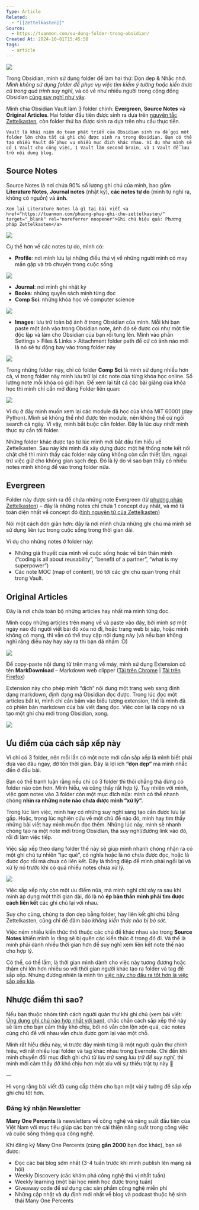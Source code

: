 ```yaml
---
Type: Article
Related:
  - "[[Zettelkasten]]"
Source:
  - https://tuanmon.com/su-dung-folder-trong-obsidian/
Created At: 2024-10-01T15:45:58
tags:
  - article
---
```


![](https://tuanmon.com/wp-content/uploads/2022/03/Blog-thumbnails1-1024x576.png)

Trong Obsidian, mình sử dụng folder để làm hai thứ: Dọn dẹp & Nhắc nhở. _Mình không sử dụng folder để phục vụ việc tìm kiếm ý tưởng hoặc kiến thức cũ trong quá trình suy nghĩ_, và có vẻ như nhiều người trong cộng đồng Obsidian [cũng suy nghĩ như vậy](https://forum.obsidian.md/t/advantages-using-folders/10660/17).

Mình chia Obsidian Vault làm 3 folder chính: **Evergreen**, **Source Notes** và **Original Articles**. Hai folder đầu tiên được sinh ra dựa trên [nguyên tắc Zettelkasten](https://tuanmon.com/phuong-phap-ghi-chu-zettelkasten/), còn folder thứ ba được sinh ra dựa trên nhu cầu thực tiễn.

```
Vault là khái niệm do team phát triển của Obsidian sinh ra để gọi một folder lớn chứa tất cả ghi chú được sinh ra trong Obsidian. Bạn có thể tạo nhiều Vault để phục vụ nhiều mục đích khác nhau. Ví dụ như mình sẽ có 1 Vault cho công việc, 1 Vault làm second brain, và 1 Vault để lưu trữ nội dung blog.
```

## Source Notes

Source Notes là nơi chứa 90% số lượng ghi chú của mình, bao gồm **Literature Notes**, **Journal notes** (nhật ký), **các notes tự do** (mình tự nghĩ ra, không có nguồn) và **ảnh**.

```
Xem lại Literature Notes là gì tại bài viết <a href="https://tuanmon.com/phuong-phap-ghi-chu-zettelkasten/" target="_blank" rel="noreferrer noopener">Ghi chú hiệu quả: Phương pháp Zettelkasten</a>
```

![](https://tuanmon.com/wp-content/uploads/2022/03/Source-notes-demo-846x1024.png)

Cụ thể hơn về các notes tự do, mình có:

-   **Profile**: nơi mình lưu lại những điều thú vị về những người mình có may mắn gặp và trò chuyện trong cuộc sống

![](https://tuanmon.com/wp-content/uploads/2022/03/source-notes-profile.png)

-   **Journal**: nơi mình ghi nhật ký
-   **Books**: những quyển sách mình từng đọc
-   **Comp Sci**: những khóa học về computer science

![](https://tuanmon.com/wp-content/uploads/2022/03/source-note-comp-sci.png)

-   **Images**: lưu trữ toàn bộ ảnh ở trong Obsidian của mình. Mỗi khi bạn paste một ảnh vào trong Obsidian note, ảnh đó sẽ được coi như một file độc lập và làm cho Obsidian của bạn rối tung lên. Mình vào phần Settings > Files & Links > Attachment folder path để cứ có ảnh nào mới là nó sẽ tự động bay vào trong folder này

![](https://tuanmon.com/wp-content/uploads/2022/03/how-to-save-img-1024x802.png)

Trong những folder này, chỉ có folder **Comp Sci** là mình sử dụng nhiều hơn cả, vì trong folder này mình lưu trữ lại các note của từng khóa học online. Số lượng note mỗi khóa có giới hạn. Để xem lại tất cả các bài giảng của khóa học thì mình chỉ cần mở đúng Folder liên quan:

![](https://tuanmon.com/wp-content/uploads/2022/03/comp-sci-demo-691x1024.png)

  
Ví dụ ở đây mình muốn xem lại các module đã học của khóa MIT 60001 (dạy Python). Mình sẽ không thể nhớ được tên module, nên không thể cứ ngồi search cả ngày. Vì vậy, mình bắt buộc cần folder. Đây là lúc _duy nhất_ mình thực sự cần tới folder.

Những folder khác được tạo từ lúc mình mới bắt đầu tìm hiểu về Zettelkasten. Sau này khi mình đã xây dựng được một hệ thống note kết nối chặt chẽ thì mình thấy các folder này cũng không còn cần thiết lắm, ngoại trừ việc giữ cho không gian sạch đẹp. Đó là lý do vì sao bạn thấy có nhiều notes mình không để vào trong folder nữa.

## Evergreen

Folder này được sinh ra để chứa những note Evergreen (từ [phương pháp Zettelkasten](https://tuanmon.com/phuong-phap-ghi-chu-zettelkasten/)) – đây là những notes chỉ chứa 1 concept duy nhất, và mô tả toàn diện nhất về concept đó ([tính nguyên tử của Zettelkasten](https://tuanmon.com/nguyen-tac-co-ban-zettelkasten/))

Nói một cách đơn giản hơn: đây là nơi mình chứa những ghi chú mà mình sẽ sử dụng liên tục trong cuộc sống trong thời gian dài.

Ví dụ cho những notes ở folder này:

-   Những giả thuyết của mình về cuộc sống hoặc về bản thân mình (“coding is all about reusability”, “benefit of a partner”, “what is my superpower”)
-   Các note MOC (map of content), trỏ tới các ghi chú quan trọng nhất trong Vault.

## Original Articles

Đây là nơi chứa toàn bộ những articles hay nhất mà mình từng đọc.

Mình copy những articles trên mạng về và paste vào đây, bởi mình sợ một ngày nào đó người viết bài đó xóa nó đi, hoặc trang web bị sập, hoặc mình không có mạng, thì vẫn có thể truy cập nội dung này (và nếu bạn không nghĩ rằng điều này hay xảy ra thì bạn đã nhầm :D)

![](https://tuanmon.com/wp-content/uploads/2022/03/original-demo-1024x625.png)

Để copy-paste nội dung từ trên mạng về máy, mình sử dụng Extension có tên **MarkDownload** – Markdown web clipper ([Tải trên Chrome](https://chrome.google.com/webstore/detail/markdownload-markdown-web/pcmpcfapbekmbjjkdalcgopdkipoggdi?hl=en-GB) | [Tải trên Firefox](https://addons.mozilla.org/en-US/firefox/addon/markdownload/))

Extension này cho phép mình “dịch” nội dung một trang web sang định dạng markdown, định dạng mà Obsidian đọc được. Trong lúc đọc một articles bất kì, mình chỉ cần bấm vào biểu tượng extension, thế là mình đã có phiên bản markdown của bài viết đang đọc. Việc còn lại là copy nó và tạo một ghi chú mới trong Obsidian, xong.

![](https://tuanmon.com/wp-content/uploads/2022/03/markdownload-demo-1024x563.png)

## Ưu điểm của cách sắp xếp này

Vì chỉ có 3 folder, nên mỗi lần có một note mới cần sắp xếp là mình biết phải đưa vào đâu ngay, đỡ tốn thời gian. Đây là lợi ích **“dọn dẹp”** mà mình nhắc đến ở đầu bài.

Bạn có thể tranh luận rằng nếu chỉ có 3 folder thì thôi chẳng thà đừng có folder nào còn hơn. Mình hiểu, và cũng thấy rất hợp lý. Tuy nhiên với mình, việc gom notes vào 3 folder còn một mục đích nữa: mình có thể nhanh chóng **nhìn ra những note nào chưa được mình “xử lý”.**

Trong lúc làm việc, mình hay có những suy nghĩ sáng tạo cần được lưu lại gấp. Hoặc, trong lúc nghiên cứu về một chủ đề nào đó, mình hay tìm thấy những bài viết hay mình muốn đọc thêm. Những lúc này, mình sẽ nhanh chóng tạo ra một note mới trong Obsidian, thả suy nghĩ/đường link vào đó, rồi đi làm việc tiếp.

Việc sắp xếp theo dạng folder thế này sẽ giúp mình nhanh chóng nhận ra có một ghi chú tự nhiên “lạc quẻ”, có nghĩa hoặc là nó chưa được đọc, hoặc là được đọc rồi mà chưa có liên kết. Đây là thông điệp để mình phải ngồi lại và xử lý nó trước khi có quá nhiều notes chưa xử lý.

![](https://tuanmon.com/wp-content/uploads/2022/03/image-2.png)

Việc sắp xếp này còn một ưu điểm nữa, mà mình nghĩ chỉ xảy ra sau khi mình áp dụng một thời gian dài, đó là nó **ép bản thân mình phải tìm được cách liên kết** các ghi chú lại với nhau.

Suy cho cùng, chúng ta dọn dẹp bằng folder, hay liên kết ghi chú bằng Zettelkasten, cũng chỉ để đảm bảo _không kiến thức nào bị bỏ sót_.

Việc ném nhiều kiến thức thô thuộc các chủ đề khác nhau vào trong **Source Notes** khiến mình lo rằng sẽ bị quên các kiến thức ở trong đó đi. Và thế là mình phải dành nhiều thời gian hơn để suy nghĩ xem liên kết note thế nào cho hợp lý.

Có thể, có thể lắm, là thời gian mình dành cho việc này tương đương hoặc thậm chí lớn hơn nhiều so với thời gian người khác tạo ra folder và tag để sắp xếp. Nhưng đương nhiên là mình tin [việc này cho đầu ra tốt hơn là việc sắp xếp kia](https://tuanmon.com/zettelkasten-co-gi-ma-minh-lai-me-no-den-vay/).

## Nhược điểm thì sao?

Nếu bạn thuộc nhóm tính cách người quản thư khi ghi chú (xem bài viết: [Ứng dụng ghi chú nào hợp nhất với bạn](https://tuanmon.com/review-ung-dung-ghi-chu/)), chắc chắn cách sắp xếp thế này sẽ làm cho bạn cảm thấy khó chịu, bởi nó vẫn còn lộn xộn quá, các notes cùng chủ đề với nhau vẫn chưa được gom lại vào một chỗ.

Mình rất hiểu điều này, vì trước đây mình từng là một người quản thư chính hiệu, với rất nhiều loại folder và tag khác nhau trong Evernote. Chỉ đến khi mình chuyển đổi mục đích ghi chú từ _lưu trữ_ sang _lưu trữ để suy nghĩ_, thì mình mới cảm thấy đỡ khó chịu hơn một xíu với sự thiếu trật tự này 🙂

—

Hi vọng rằng bài viết đã cung cấp thêm cho bạn một vài ý tưởng để sắp xếp ghi chú tốt hơn.

### Đăng ký nhận Newsletter

**Many One Percents** là newsletters về công nghệ và năng suất đầu tiên của Việt Nam với mục tiêu giúp các bạn trẻ cải thiện năng suất trong công việc và cuộc sống thông qua công nghệ.

Khi đăng ký Many One Percents (cùng **gần 2000** bạn đọc khác), bạn sẽ được:

-   Đọc các bài blog sớm nhất (3-4 tuần trước khi mình publish lên mạng xã hội)
-   Weekly Discovery (các khám phá công nghệ thú vị nhất tuần)
-   Weekly learning (một bài học mình học được trong tuần)
-   Giveaway code để sử dụng các sản phẩm công nghệ miễn phí
-   Những cập nhật và dự định mới nhất về blog và podcast thuộc hệ sinh thái Many One Percents